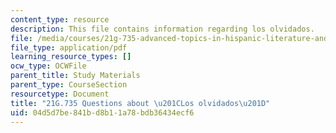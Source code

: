 ```yaml
---
content_type: resource
description: This file contains information regarding los olvidados.
file: /media/courses/21g-735-advanced-topics-in-hispanic-literature-and-film-the-films-of-luis-bunuel-fall-2013/04d5d7be841bd8b11a78bdb36434ecf6_MIT21G_735F13_Ques_olvida.pdf
file_type: application/pdf
learning_resource_types: []
ocw_type: OCWFile
parent_title: Study Materials
parent_type: CourseSection
resourcetype: Document
title: "21G.735 Questions about \u201CLos olvidados\u201D"
uid: 04d5d7be-841b-d8b1-1a78-bdb36434ecf6
---
```

